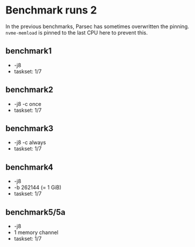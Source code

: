 # Benchmark runs 2

In the previous benchmarks, Parsec has sometimes overwritten the pinning.
`nvme-memload` is pinned to the last CPU here to prevent this.

## benchmark1
 - -j8
 - taskset: 1/7

## benchmark2
 - -j8 -c once
 - taskset: 1/7

## benchmark3
 - -j8 -c always
 - taskset: 1/7

## benchmark4
 - -j8
 - -b 262144 (= 1 GiB)
 - taskset: 1/7

## benchmark5/5a
 - -j8
 - 1 memory channel
 - taskset: 1/7

